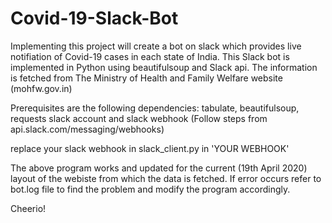 # Covid-19-Slack-Bot

Implementing this project will create a bot on slack which provides live notifiation of Covid-19 cases in each state of India.
This Slack bot is implemented in Python using beautifulsoup and Slack api. 
The information is fetched from The Ministry of Health and Family Welfare website (mohfw.gov.in)

Prerequisites are the following
dependencies: tabulate, beautifulsoup, requests
slack account and slack webhook (Follow steps from api.slack.com/messaging/webhooks)

replace your slack webhook in slack_client.py in 'YOUR WEBHOOK'


The above program works and updated for the current (19th April 2020) layout of the webiste from which the data is fetched. 
If error occurs refer to bot.log file to find the problem and modify the program accordingly. 

Cheerio!

